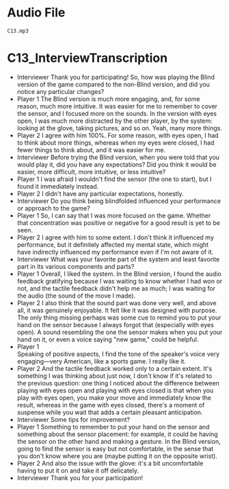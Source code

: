 # Audio File
    C13.mp3
# C13_InterviewTranscription
- Interviewer
    Thank you for participating! So, how was playing the Blind version of the game compared to the non-Blind version, and did you notice any particular changes?
- Player 1
    The Blind version is much more engaging, and, for some reason, much more intuitive. It was easier for me to remember to cover the sensor, and I focused more on the sounds. In the version with eyes open, I was much more distracted by the other player, by  the system: looking at the glove, taking pictures, and so on. Yeah, many more things.
- Player 2
    I agree with him 100%. For some reason, with eyes open, I had to think about more things, whereas when my eyes were closed, I had fewer things to think about, and it was easier for me.
- Interviewer 
    Before trying the Blind version, when you were told that you would play it, did you have any expectations? Did you think it would be easier, more difficult, more intuitive, or less intuitive?
- Player 1
    I was afraid I wouldn't find the sensor (the one to start), but I found it immediately instead.
- Player 2
    I didn't have any particular expectations, honestly.
- Interviewer
    Do you think being blindfolded influenced your performance or approach to the game?
- Player 1
    So, I can say that I was more focused on the game. Whether that concentration was positive or negative for a good result is yet to be seen.
- Player 2
    I agree with him to some extent. I don't think it influenced my performance, but it definitely affected my mental state, which might have indirectly influenced my performance even if I'm not aware of it.
- Interviewer
    What was your favorite part of the system and least favorite part in its various components and parts?
- Player 1
    Overall, I liked the system. In the Blind version, I found the audio feedback gratifying because I was waiting to know whether I had won or not, and the tactile feedback didn't help me as much; I was waiting for the audio (the sound of the move I made).
- Player 2
    I also think that the sound part was done very well, and above all, it was genuinely enjoyable. It felt like it was designed with purpose. The only thing missing perhaps was some cue to remind you to put your hand on the sensor because I always forgot that (especially with eyes open). A sound resembling the one the sensor makes when you put your hand on it, or even a voice saying "new game," could be helpful.
- Player 1  
    Speaking of positive aspects, I find the tone of the speaker's voice very engaging—very American, like a sports game. I really like it.
- Player 2
    And the tactile feedback worked only to a certain extent. It's something I was thinking about just now, I don't know if it's related to the previous question: one thing I noticed about the difference between playing with eyes open and playing with eyes closed is that when you play with eyes open, you make your move and immediately know the result, whereas in the game with eyes closed, there's a moment of suspense while you wait that adds a certain pleasant anticipation.
- Interviewer
    Some tips for improvement?
- Player 1
    Something to remember to put your hand on the sensor and something about the sensor placement: for example, it could be having the sensor on the other hand and making a gesture. In the Blind version, going to find the sensor is easy but not comfortable, in the sense that you don't know where you are (maybe putting it on the opposite wrist).
- Player 2
    And also the issue with the glove: it's a bit uncomfortable having to put it on and take it off delicately.
- Interviewer
    Thank you for your participation!
